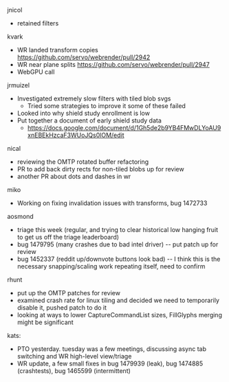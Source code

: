 jnicol
  * retained filters

kvark
  * WR landed transform copies https://github.com/servo/webrender/pull/2942
  * WR near plane splits https://github.com/servo/webrender/pull/2947
  * WebGPU call

jrmuizel
  * Investigated extremely slow filters with tiled blob svgs
    * Tried some strategies to improve it some of these failed
  * Looked into why shield study enrollment is low
  * Put together a document of early shield study data
    * https://docs.google.com/document/d/1Gh5de2b9YB4FMwDLYoAU9xnEBEkHzcaF3WUoJQs0lOM/edit

nical
  * reviewing the OMTP rotated buffer refactoring
  * PR to add back dirty rects for non-tiled blobs up for review
  * another PR about dots and dashes in wr

miko
  * Working on fixing invalidation issues with transforms, bug 1472733

aosmond
  * triage this week (regular, and trying to clear historical low hanging fruit to get us off the triage leaderboard)
  * bug 1479795 (many crashes due to bad intel driver) -- put patch up for review
  * bug 1452337 (reddit up/downvote buttons look bad) -- I think this is the necessary snapping/scaling work repeating itself, need to confirm

rhunt
  * put up the OMTP patches for review
  * examined crash rate for linux tiling and decided we need to temporarily disable it, pushed patch to do it
  * looking at ways to lower CaptureCommandList sizes, FillGlyphs merging might be significant

kats:
  * PTO yesterday. tuesday was a few meetings, discussing async tab switching and WR high-level view/triage
  * WR update, a few small fixes in bug 1479939 (leak), bug 1474885 (crashtests), bug 1465599 (intermittent)
